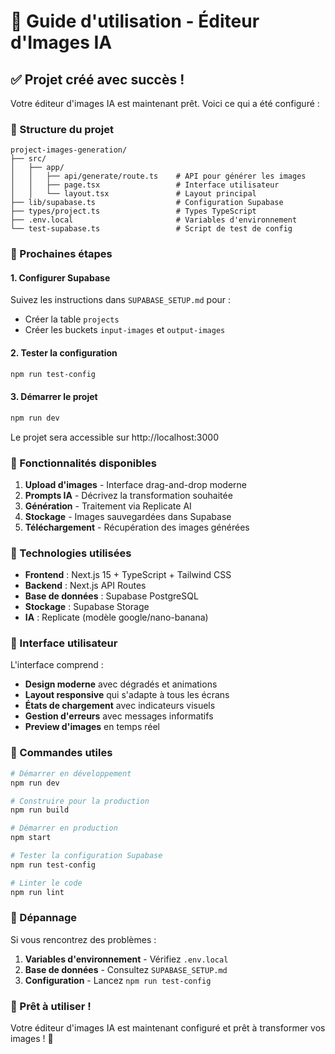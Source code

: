 # 🎨 Guide d'utilisation - Éditeur d'Images IA

## ✅ Projet créé avec succès !

Votre éditeur d'images IA est maintenant prêt. Voici ce qui a été configuré :

### 📁 Structure du projet
```
project-images-generation/
├── src/
│   ├── app/
│   │   ├── api/generate/route.ts    # API pour générer les images
│   │   ├── page.tsx                 # Interface utilisateur
│   │   └── layout.tsx               # Layout principal
├── lib/supabase.ts                  # Configuration Supabase
├── types/project.ts                 # Types TypeScript
├── .env.local                       # Variables d'environnement
└── test-supabase.ts                 # Script de test de config
```

### 🚀 Prochaines étapes

#### 1. Configurer Supabase
Suivez les instructions dans `SUPABASE_SETUP.md` pour :
- Créer la table `projects`
- Créer les buckets `input-images` et `output-images`

#### 2. Tester la configuration
```bash
npm run test-config
```

#### 3. Démarrer le projet
```bash
npm run dev
```
Le projet sera accessible sur http://localhost:3000

### 🎯 Fonctionnalités disponibles

1. **Upload d'images** - Interface drag-and-drop moderne
2. **Prompts IA** - Décrivez la transformation souhaitée
3. **Génération** - Traitement via Replicate AI
4. **Stockage** - Images sauvegardées dans Supabase
5. **Téléchargement** - Récupération des images générées

### 🔧 Technologies utilisées

- **Frontend** : Next.js 15 + TypeScript + Tailwind CSS
- **Backend** : Next.js API Routes
- **Base de données** : Supabase PostgreSQL
- **Stockage** : Supabase Storage
- **IA** : Replicate (modèle google/nano-banana)

### 🎨 Interface utilisateur

L'interface comprend :
- **Design moderne** avec dégradés et animations
- **Layout responsive** qui s'adapte à tous les écrans
- **États de chargement** avec indicateurs visuels
- **Gestion d'erreurs** avec messages informatifs
- **Preview d'images** en temps réel

### 📝 Commandes utiles

```bash
# Démarrer en développement
npm run dev

# Construire pour la production
npm run build

# Démarrer en production
npm start

# Tester la configuration Supabase
npm run test-config

# Linter le code
npm run lint
```

### 🐛 Dépannage

Si vous rencontrez des problèmes :

1. **Variables d'environnement** - Vérifiez `.env.local`
2. **Base de données** - Consultez `SUPABASE_SETUP.md`
3. **Configuration** - Lancez `npm run test-config`

### 🌟 Prêt à utiliser !

Votre éditeur d'images IA est maintenant configuré et prêt à transformer vos images ! 🎉